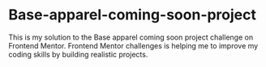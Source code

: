 # Base-apparel-coming-soon-project
This is my solution to the Base apparel coming soon project challenge on Frontend Mentor. Frontend Mentor challenges is helping me to improve my coding skills by building realistic projects.

